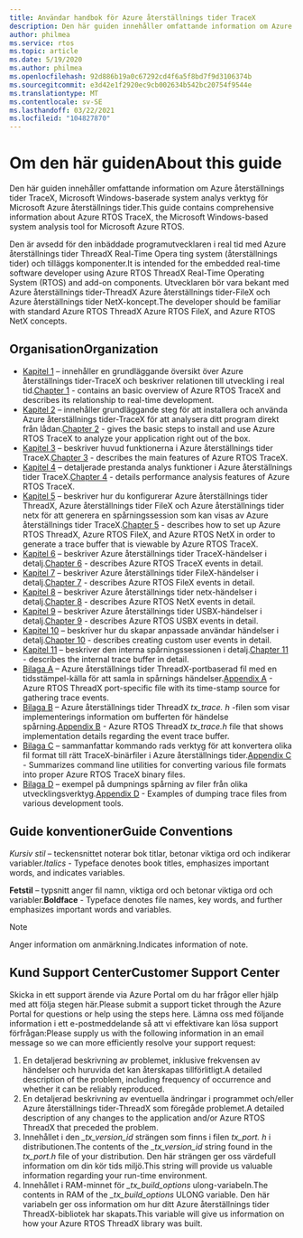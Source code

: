 ```yaml
---
title: Användar handbok för Azure återställnings tider TraceX
description: Den här guiden innehåller omfattande information om Azure återställnings tider TraceX, Microsoft Windows-baserade system analys verktyg från Microsoft.
author: philmea
ms.service: rtos
ms.topic: article
ms.date: 5/19/2020
ms.author: philmea
ms.openlocfilehash: 92d886b19a0c67292cd4f6a5f8bd7f9d3106374b
ms.sourcegitcommit: e3d42e1f2920ec9cb002634b542bc20754f9544e
ms.translationtype: MT
ms.contentlocale: sv-SE
ms.lasthandoff: 03/22/2021
ms.locfileid: "104827870"
---
```

# <a name="about-this-guide"></a><span data-ttu-id="2d1f5-103">Om den här guiden</span><span class="sxs-lookup"><span data-stu-id="2d1f5-103">About this guide</span></span>

<span data-ttu-id="2d1f5-104">Den här guiden innehåller omfattande information om Azure återställnings tider TraceX, Microsoft Windows-baserade system analys verktyg för Microsoft Azure återställnings tider.</span><span class="sxs-lookup"><span data-stu-id="2d1f5-104">This guide contains comprehensive information about Azure RTOS TraceX, the Microsoft Windows-based system analysis tool for Microsoft Azure RTOS.</span></span>

<span data-ttu-id="2d1f5-105">Den är avsedd för den inbäddade programutvecklaren i real tid med Azure återställnings tider ThreadX Real-Time Opera ting system (återställnings tider) och tilläggs komponenter.</span><span class="sxs-lookup"><span data-stu-id="2d1f5-105">It is intended for the embedded real-time software developer using Azure RTOS ThreadX Real-Time Operating System (RTOS) and add-on components.</span></span> <span data-ttu-id="2d1f5-106">Utvecklaren bör vara bekant med Azure återställnings tider-ThreadX Azure återställnings tider-FileX och Azure återställnings tider NetX-koncept.</span><span class="sxs-lookup"><span data-stu-id="2d1f5-106">The developer should be familiar with standard Azure RTOS ThreadX Azure RTOS FileX, and Azure RTOS NetX concepts.</span></span>

## <a name="organization"></a><span data-ttu-id="2d1f5-107">Organisation</span><span class="sxs-lookup"><span data-stu-id="2d1f5-107">Organization</span></span>

- <span data-ttu-id="2d1f5-108">[Kapitel 1](chapter1.md) – innehåller en grundläggande översikt över Azure återställnings tider-TraceX och beskriver relationen till utveckling i real tid.</span><span class="sxs-lookup"><span data-stu-id="2d1f5-108">[Chapter 1](chapter1.md) - contains an basic overview of Azure RTOS TraceX and describes its relationship to real-time development.</span></span>
- <span data-ttu-id="2d1f5-109">[Kapitel 2](chapter2.md) – innehåller grundläggande steg för att installera och använda Azure återställnings tider-TraceX för att analysera ditt program direkt från lådan.</span><span class="sxs-lookup"><span data-stu-id="2d1f5-109">[Chapter 2](chapter2.md) - gives the basic steps to install and use Azure RTOS TraceX to analyze your application right out of the box.</span></span>
- <span data-ttu-id="2d1f5-110">[Kapitel 3](chapter3.md) – beskriver huvud funktionerna i Azure återställnings tider TraceX.</span><span class="sxs-lookup"><span data-stu-id="2d1f5-110">[Chapter 3](chapter3.md) - describes the main features of Azure RTOS TraceX.</span></span>
- <span data-ttu-id="2d1f5-111">[Kapitel 4](chapter4.md) – detaljerade prestanda analys funktioner i Azure återställnings tider TraceX.</span><span class="sxs-lookup"><span data-stu-id="2d1f5-111">[Chapter 4](chapter4.md) - details performance analysis features of Azure RTOS TraceX.</span></span>
- <span data-ttu-id="2d1f5-112">[Kapitel 5](chapter5.md) – beskriver hur du konfigurerar Azure återställnings tider ThreadX, Azure återställnings tider FileX och Azure återställnings tider netx för att generera en spårningssession som kan visas av Azure återställnings tider TraceX.</span><span class="sxs-lookup"><span data-stu-id="2d1f5-112">[Chapter 5](chapter5.md) - describes how to set up Azure RTOS ThreadX, Azure RTOS FileX, and Azure RTOS NetX in order to generate a trace buffer that is viewable by Azure RTOS TraceX.</span></span>
- <span data-ttu-id="2d1f5-113">[Kapitel 6](chapter6.md) – beskriver Azure återställnings tider TraceX-händelser i detalj.</span><span class="sxs-lookup"><span data-stu-id="2d1f5-113">[Chapter 6](chapter6.md) - describes Azure RTOS TraceX events in detail.</span></span>
- <span data-ttu-id="2d1f5-114">[Kapitel 7](chapter7.md) – beskriver Azure återställnings tider FileX-händelser i detalj.</span><span class="sxs-lookup"><span data-stu-id="2d1f5-114">[Chapter 7](chapter7.md) - describes Azure RTOS FileX events in detail.</span></span>
- <span data-ttu-id="2d1f5-115">[Kapitel 8](chapter8.md) – beskriver Azure återställnings tider netx-händelser i detalj.</span><span class="sxs-lookup"><span data-stu-id="2d1f5-115">[Chapter 8](chapter8.md) - describes Azure RTOS NetX events in detail.</span></span>
- <span data-ttu-id="2d1f5-116">[Kapitel 9](chapter9.md) – beskriver Azure återställnings tider USBX-händelser i detalj.</span><span class="sxs-lookup"><span data-stu-id="2d1f5-116">[Chapter 9](chapter9.md) - describes Azure RTOS USBX events in detail.</span></span>
- <span data-ttu-id="2d1f5-117">[Kapitel 10](chapter10.md) – beskriver hur du skapar anpassade användar händelser i detalj.</span><span class="sxs-lookup"><span data-stu-id="2d1f5-117">[Chapter 10](chapter10.md) - describes creating custom user events in detail.</span></span>
- <span data-ttu-id="2d1f5-118">[Kapitel 11](chapter11.md) – beskriver den interna spårningssessionen i detalj.</span><span class="sxs-lookup"><span data-stu-id="2d1f5-118">[Chapter 11](chapter11.md) - describes the internal trace buffer in detail.</span></span>
- <span data-ttu-id="2d1f5-119">[Bilaga A](appendix-a.md) – Azure återställnings tider ThreadX-portbaserad fil med en tidsstämpel-källa för att samla in spårnings händelser.</span><span class="sxs-lookup"><span data-stu-id="2d1f5-119">[Appendix A](appendix-a.md) - Azure RTOS ThreadX port-specific file with its time-stamp source for gathering trace events.</span></span>
- <span data-ttu-id="2d1f5-120">[Bilaga B](appendix-b.md) – Azure återställnings tider ThreadX *tx_trace. h* -filen som visar implementerings information om bufferten för händelse spårning.</span><span class="sxs-lookup"><span data-stu-id="2d1f5-120">[Appendix B](appendix-b.md) - Azure RTOS ThreadX *tx_trace.h* file that shows implementation details regarding the event trace buffer.</span></span>
- <span data-ttu-id="2d1f5-121">[Bilaga C](appendix-c.md) – sammanfattar kommando rads verktyg för att konvertera olika fil format till rätt TraceX-binärfiler i Azure återställnings tider.</span><span class="sxs-lookup"><span data-stu-id="2d1f5-121">[Appendix C](appendix-c.md) - Summarizes command line utilities for converting various file formats into proper Azure RTOS TraceX binary files.</span></span>
- <span data-ttu-id="2d1f5-122">[Bilaga D](appendix-d.md) – exempel på dumpnings spårning av filer från olika utvecklingsverktyg.</span><span class="sxs-lookup"><span data-stu-id="2d1f5-122">[Appendix D](appendix-d.md) - Examples of dumping trace files from various development tools.</span></span>

## <a name="guide-conventions"></a><span data-ttu-id="2d1f5-123">Guide konventioner</span><span class="sxs-lookup"><span data-stu-id="2d1f5-123">Guide Conventions</span></span>

<span data-ttu-id="2d1f5-124">*Kursiv stil* – teckensnittet noterar bok titlar, betonar viktiga ord och indikerar variabler.</span><span class="sxs-lookup"><span data-stu-id="2d1f5-124">*Italics* - Typeface denotes book titles, emphasizes important words, and indicates variables.</span></span>

<span data-ttu-id="2d1f5-125">**Fetstil** – typsnitt anger fil namn, viktiga ord och betonar viktiga ord och variabler.</span><span class="sxs-lookup"><span data-stu-id="2d1f5-125">**Boldface** - Typeface denotes file names, key words, and further emphasizes important words and variables.</span></span>

> [!NOTE]
> <span data-ttu-id="2d1f5-126">Anger information om anmärkning.</span><span class="sxs-lookup"><span data-stu-id="2d1f5-126">Indicates information of note.</span></span>

## <a name="customer-support-center"></a><span data-ttu-id="2d1f5-127">Kund Support Center</span><span class="sxs-lookup"><span data-stu-id="2d1f5-127">Customer Support Center</span></span>

<span data-ttu-id="2d1f5-128">Skicka in ett support ärende via Azure Portal om du har frågor eller hjälp med att följa stegen här.</span><span class="sxs-lookup"><span data-stu-id="2d1f5-128">Please submit a support ticket through the Azure Portal for questions or help using the steps here.</span></span> <span data-ttu-id="2d1f5-129">Lämna oss med följande information i ett e-postmeddelande så att vi effektivare kan lösa support förfrågan:</span><span class="sxs-lookup"><span data-stu-id="2d1f5-129">Please supply us with the following information in an email message so we can more efficiently resolve your support request:</span></span>

1. <span data-ttu-id="2d1f5-130">En detaljerad beskrivning av problemet, inklusive frekvensen av händelser och huruvida det kan återskapas tillförlitligt.</span><span class="sxs-lookup"><span data-stu-id="2d1f5-130">A detailed description of the problem, including frequency of occurrence and whether it can be reliably reproduced.</span></span>
2. <span data-ttu-id="2d1f5-131">En detaljerad beskrivning av eventuella ändringar i programmet och/eller Azure återställnings tider-ThreadX som föregåde problemet.</span><span class="sxs-lookup"><span data-stu-id="2d1f5-131">A detailed description of any changes to the application and/or Azure RTOS ThreadX that preceded the problem.</span></span>
3. <span data-ttu-id="2d1f5-132">Innehållet i den *_tx_version_id* strängen som finns i filen *tx_port. h* i distributionen.</span><span class="sxs-lookup"><span data-stu-id="2d1f5-132">The contents of the *_tx_version_id* string found in the *tx_port.h* file of your distribution.</span></span> <span data-ttu-id="2d1f5-133">Den här strängen ger oss värdefull information om din kör tids miljö.</span><span class="sxs-lookup"><span data-stu-id="2d1f5-133">This string will provide us valuable information regarding your run-time environment.</span></span>
4. <span data-ttu-id="2d1f5-134">Innehållet i RAM-minnet för *_tx_build_options* ulong-variabeln.</span><span class="sxs-lookup"><span data-stu-id="2d1f5-134">The contents in RAM of the *_tx_build_options* ULONG variable.</span></span> <span data-ttu-id="2d1f5-135">Den här variabeln ger oss information om hur ditt Azure återställnings tider ThreadX-bibliotek har skapats.</span><span class="sxs-lookup"><span data-stu-id="2d1f5-135">This variable will give us information on how your Azure RTOS ThreadX library was built.</span></span>
